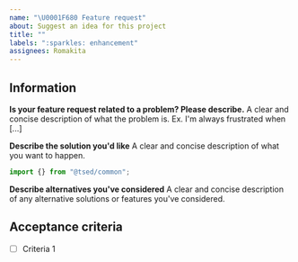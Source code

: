 ```yaml
---
name: "\U0001F680 Feature request"
about: Suggest an idea for this project
title: ""
labels: ":sparkles: enhancement"
assignees: Romakita
---
```


<!-- 

/!\ IMPORTANT

- All request features / PR are welcome!
- Please take a time to fill the story correctly
- The Ts.ED team will work on the requested feature if:
    - The community vote massively for it.
    - The you are a premium sponsors (individual or company sponsors).
-->

## Information

**Is your feature request related to a problem? Please describe.**
A clear and concise description of what the problem is. Ex. I'm always frustrated when [...]

**Describe the solution you'd like**
A clear and concise description of what you want to happen.

```ts
import {} from "@tsed/common";
```

**Describe alternatives you've considered**
A clear and concise description of any alternative solutions or features you've considered.

## Acceptance criteria

- [ ] Criteria 1
